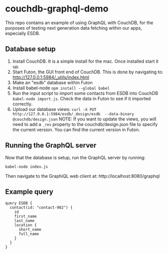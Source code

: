 # couchdb-graphql-demo

This repo contains an example of using GraphQL with CouchDB, for the purposes of testing next generation data fetching within our apps, especially ESDB.

## Database setup

1. Install CouchDB. It is a simple install for the mac. Once installed start it up.
2. Start Futon, the GUI front end of CouchDB. This is done by navigating to: http://127.0.0.1:5984/_utils/index.html
3. Make an "esdb" database within Futon
4. Install babel-node `npm install --global babel`
5. Run the input script to import some contacts from ESDB into CouchDB `babel-node import.js`. Check the data in Futon to see if it imported correctly.
6. Upload our database views: `curl -X PUT http://127.0.0.1:5984/esdb/_design/esdb  --data-binary @couchdb/design.json`
NOTE: If you want to update the views, you will need to add a `_rev` property to the couchdb/design.json file to specify the current version. You can find the current version in Futon.

## Running the GraphQL server

Now that the database is setup, run the GraphQL server by running:

```
babel-node index.js
```

Then navigate to the GraphiQL web client at:
http://localhost:8080/graphql

## Example query

```
query ESDB {
  contact(id: "contact-982") {
    id
    first_name
    last_name
    location {
      short_name
      full_name
    }
  }
}
```

